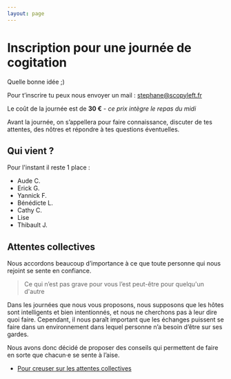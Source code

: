 ```yaml
---
layout: page
---
```


# Inscription pour une journée de cogitation

Quelle bonne idée ;)

Pour t’inscrire tu peux nous envoyer un mail : [stephane@scopyleft.fr](mailto:stephane@scopyleft.fr)  
  
Le coût de la journée est de **30 €** - _ce prix intègre le repas du midi_  

Avant la journée, on s’appellera pour faire connaissance, discuter de tes attentes, des nôtres et répondre à tes questions éventuelles.  

## Qui vient ?

Pour l'instant il reste 1 place :

- Aude C.
- Erick G.
- Yannick F.
- Bénédicte L.
- Cathy C.
- Lise 
- Thibault J.

## Attentes collectives

Nous accordons beaucoup d’importance à ce que toute personne qui nous rejoint se sente en confiance.

> Ce qui n’est pas grave pour vous l’est peut-être pour quelqu'un d'autre

Dans les journées que nous vous proposons, nous supposons que les hôtes sont intelligents et bien intentionnés, et nous ne cherchons pas à leur dire quoi faire. Cependant, il nous paraît important que les échanges puissent se faire dans un environnement dans lequel personne n’a besoin d’être sur ses gardes.  

Nous avons donc décidé de proposer des conseils qui permettent de faire en sorte que chacun·e se sente à l’aise.  

- [Pour creuser sur les attentes collectives](/attentes-collectives)
